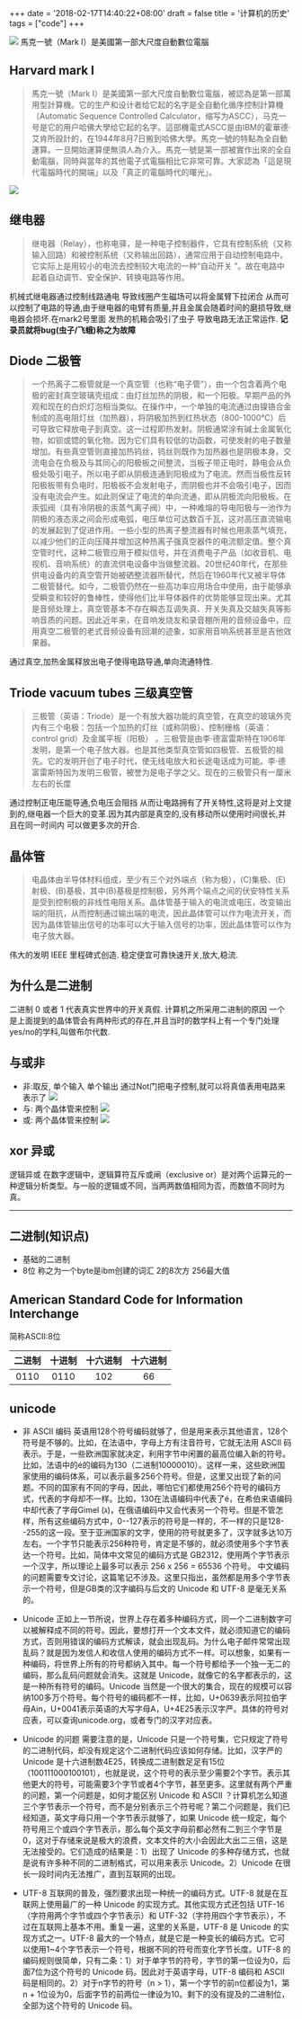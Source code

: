 +++
date = '2018-02-17T14:40:22+08:00'
draft = false
title = '计算机的历史'
tags = ["code"]
+++



![](/images/314a68a0d34710f14c91f54fd89fe5a0.galaxy.webp)
馬克一號（Mark I）是美國第一部大尺度自動數位電腦
<!-- more -->


##  Harvard mark I 
>馬克一號（Mark I）是美國第一部大尺度自動數位電腦，被認為是第一部萬用型計算機。它的生产和设计者给它起的名字是全自動化循序控制計算機（Automatic Sequence Controlled Calculator，缩写为ASCC），马克一号是它的用户哈佛大學给它起的名字。這部機電式ASCC是由IBM的霍華德·艾肯所設計的，在1944年8月7日搬到哈佛大學。馬克一號的特點為全自動運算。一旦開始運算便無須人為介入。馬克一號是第一部被實作出來的全自動電腦，同時與當年的其他電子式電腦相比它非常可靠。大家認為「這是現代電腦時代的開端」以及「真正的電腦時代的曙光」。

![](/images/968dd8157b8bff0236fd68d0d3d2b16d.dakongqi.webp)


## 继电器
  >继电器（Relay），也称电驿，是一种电子控制器件，它具有控制系统（又称输入回路）和被控制系统（又称输出回路），通常应用于自动控制电路中，它实际上是用较小的电流去控制较大电流的一种“自动开关 ”。故在电路中起着自动调节、安全保护、转换电路等作用。


  机械式继电器通过控制线路通电 导致线圈产生磁场可以将金属臂下拉闭合 从而可以控制了电路的导通,由于继电器的电臂有质量,并且金属会随着时间的磨损导致,继电器会损坏.在mark2号里面 发热的机箱会吸引了虫子 导致电路无法正常运作.
  **记录员就将bug(虫子/飞蛾)称之为故障**

## Diode 二极管
  >一个热离子二极管就是一个真空管（也称“电子管”），由一个包含着两个电极的密封真空玻璃壳组成：由灯丝加热的阴极，和一个阳极。早期产品的外观和现在的白炽灯泡相当类似。在操作中，一个单独的电流通过由镍铬合金制成的高电阻灯丝（加热器），将阴极加热到红热状态（800-1000℃）后可导致它释放电子到真空。这一过程即热发射。阴极通常涂有碱土金属氧化物，如钡或锶的氧化物。因为它们具有较低的功函数，可使发射的电子数量增加。有些真空管则直接加热钨丝，钨丝则既作为加热器也是阴极本身。交流电会在负极及与其同心的阳极板之间整流，当板子带正电时，静电会从负极处吸引电子。所以电子即从阴极连通到阳极成为了电流。然而当极性反转阳极板带有负电时，阳极板不会发射电子，而阴极也并不会吸引电子，因而没有电流会产生。如此则保证了电流的单向流通，即从阴极流向阳极板。在汞弧阀（具有冷阴极的汞蒸气离子阀）中，一种难熔的导电阳极与一池作为阴极的液态汞之间会形成电弧，电压单位可达数百千瓦，这对高压直流输电的发展起到了促进作用。一些小型的热离子整流器有时候也用汞蒸气填充，以减少他们的正向压降并增加这种热离子强真空器件的电流额定值。整个真空管时代，这种二极管应用于模拟信号，并在消费电子产品（如收音机、电视机、音响系统）的直流供电设备中当做整流器。20世纪40年代，在那些供电设备内的真空管开始被硒整流器所替代，然后在1960年代又被半导体二极管替代。如今，二极管仍然在一些高功率应用场合中使用，由于能够承受瞬变和较好的鲁棒性，使得他们比半导体器件的优势能够显现出来。尤其是音频处理上，真空管基本不存在瞬态互调失真、开关失真及交越失真等影响音质的问题。因此近年来，在音响发烧友和录音棚所用的音频设备中，应用真空二极管的老式音频设备有回潮的迹象，如家用音响系统甚至是吉他效果器。

  通过真空,加热金属释放出电子使得电路导通,单向流通特性.

## Triode vacuum tubes 三级真空管
 > 三极管（英语：Triode）是一个有放大器功能的真空管，在真空的玻璃外壳内有三个电极：包括一个加热的灯丝（或称阴极）、控制栅格（英语：control grid）及金属平板（阳极） 。三极管是由李·德富雷斯特在1906年发明，是第一个电子放大器。也是其他类型真空管如四极管、五极管的祖先。它的发明开创了电子时代，使无线电放大和长途电话成为可能。李·德富雷斯特因为发明三极管，被誉为是电子学之父。现在的三极管只有一厘米左右的长度

 通过控制正电压能导通,负电压会阻挡 从而让电路拥有了开关特性,这将是对上文提到的,继电器一个巨大的变革.因为其内部是真空的,没有移动所以使用时间很长,并且在同一时间内 可以做更多次的开合.

 ## 晶体管
 >电晶体由半导体材料组成，至少有三个对外端点（称为极），(C)集极、(E)射极、(B)基极，其中(B)基极是控制极，另外两个端点之间的伏安特性关系是受到控制极的非线性电阻关系。晶体管基于输入的电流或电压，改变输出端的阻抗，从而控制通过输出端的电流，因此晶体管可以作为电流开关，而因为晶体管输出信号的功率可以大于输入信号的功率，因此晶体管可以作为电子放大器。

伟大的发明 IEEE 里程碑式创造. 稳定便宜可靠快速开关,放大,稳流. 


## 为什么是二进制
二进制 0 或者 1 代表真实世界中的开关真假.
计算机之所采用二进制的原因 一个是上面提到的晶体管会有两种形式的存在,并且当时的数学科上有一个专门处理yes/no的学科,叫做布尔代数.

## 与或非
- 非:取反, 单个输入 单个输出 通过Not门把电子控制,就可以将真值表用电路来表示了
![](/images/ab6df05d991418c28174230550403645.notgate.webp)
- 与: 两个晶体管来控制
![](/images/c94921c435ea65e0ca18c7c164a4016a.andgate.webp)
- 或: 两个晶体管来控制
![](/images/4f3bfb40fe9772add49fe63d3360933f.orgate.webp)

## xor 异或
逻辑异或
在数字逻辑中，逻辑算符互斥或闸（exclusive or）是对两个运算元的一种逻辑分析类型。与一般的逻辑或不同，当两两数值相同为否，而数值不同时为真。

---
## 二进制(知识点)
- 基础的二进制
- 8位 称之为一个byte是ibm创建的词汇 2的8次方 256最大值


## American Standard Code for Information Interchange

简称ASCII:8位 

|  二进制 | 十进制  | 十六进制 | 十六进制 |
|  :-:  | :-:  | :-:  | :-:  |
|0110 |0110	|102|66	|F|

## unicode

- 非 ASCII 编码
英语用128个符号编码就够了，但是用来表示其他语言，128个符号是不够的。比如，在法语中，字母上方有注音符号，它就无法用 ASCII 码表示。于是，一些欧洲国家就决定，利用字节中闲置的最高位编入新的符号。比如，法语中的é的编码为130（二进制10000010）。这样一来，这些欧洲国家使用的编码体系，可以表示最多256个符号。但是，这里又出现了新的问题。不同的国家有不同的字母，因此，哪怕它们都使用256个符号的编码方式，代表的字母却不一样。比如，130在法语编码中代表了é，在希伯来语编码中却代表了字母Gimel (ג)，在俄语编码中又会代表另一个符号。但是不管怎样，所有这些编码方式中，0--127表示的符号是一样的，不一样的只是128--255的这一段。至于亚洲国家的文字，使用的符号就更多了，汉字就多达10万左右。一个字节只能表示256种符号，肯定是不够的，就必须使用多个字节表达一个符号。比如，简体中文常见的编码方式是 GB2312，使用两个字节表示一个汉字，所以理论上最多可以表示 256 x 256 = 65536 个符号。
中文编码的问题需要专文讨论，这篇笔记不涉及。这里只指出，虽然都是用多个字节表示一个符号，但是GB类的汉字编码与后文的 Unicode 和 UTF-8 是毫无关系的。

- Unicode
正如上一节所说，世界上存在着多种编码方式，同一个二进制数字可以被解释成不同的符号。因此，要想打开一个文本文件，就必须知道它的编码方式，否则用错误的编码方式解读，就会出现乱码。为什么电子邮件常常出现乱码？就是因为发信人和收信人使用的编码方式不一样。可以想象，如果有一种编码，将世界上所有的符号都纳入其中。每一个符号都给予一个独一无二的编码，那么乱码问题就会消失。这就是 Unicode，就像它的名字都表示的，这是一种所有符号的编码。Unicode 当然是一个很大的集合，现在的规模可以容纳100多万个符号。每个符号的编码都不一样，比如，U+0639表示阿拉伯字母Ain，U+0041表示英语的大写字母A，U+4E25表示汉字严。具体的符号对应表，可以查询unicode.org，或者专门的汉字对应表。

- Unicode 的问题
需要注意的是，Unicode 只是一个符号集，它只规定了符号的二进制代码，却没有规定这个二进制代码应该如何存储。比如，汉字严的 Unicode 是十六进制数4E25，转换成二进制数足足有15位（100111000100101），也就是说，这个符号的表示至少需要2个字节。表示其他更大的符号，可能需要3个字节或者4个字节，甚至更多。这里就有两个严重的问题，第一个问题是，如何才能区别 Unicode 和 ASCII ？计算机怎么知道三个字节表示一个符号，而不是分别表示三个符号呢？第二个问题是，我们已经知道，英文字母只用一个字节表示就够了，如果 Unicode 统一规定，每个符号用三个或四个字节表示，那么每个英文字母前都必然有二到三个字节是0，这对于存储来说是极大的浪费，文本文件的大小会因此大出二三倍，这是无法接受的。它们造成的结果是：1）出现了 Unicode 的多种存储方式，也就是说有许多种不同的二进制格式，可以用来表示 Unicode。2）Unicode 在很长一段时间内无法推广，直到互联网的出现。

- UTF-8
互联网的普及，强烈要求出现一种统一的编码方式。UTF-8 就是在互联网上使用最广的一种 Unicode 的实现方式。其他实现方式还包括 UTF-16（字符用两个字节或四个字节表示）和 UTF-32（字符用四个字节表示），不过在互联网上基本不用。重复一遍，这里的关系是，UTF-8 是 Unicode 的实现方式之一。UTF-8 最大的一个特点，就是它是一种变长的编码方式。它可以使用1~4个字节表示一个符号，根据不同的符号而变化字节长度。UTF-8 的编码规则很简单，只有二条：1）对于单字节的符号，字节的第一位设为0，后面7位为这个符号的 Unicode 码。因此对于英语字母，UTF-8 编码和 ASCII 码是相同的。2）对于n字节的符号（n > 1），第一个字节的前n位都设为1，第n + 1位设为0，后面字节的前两位一律设为10。剩下的没有提及的二进制位，全部为这个符号的 Unicode 码。

